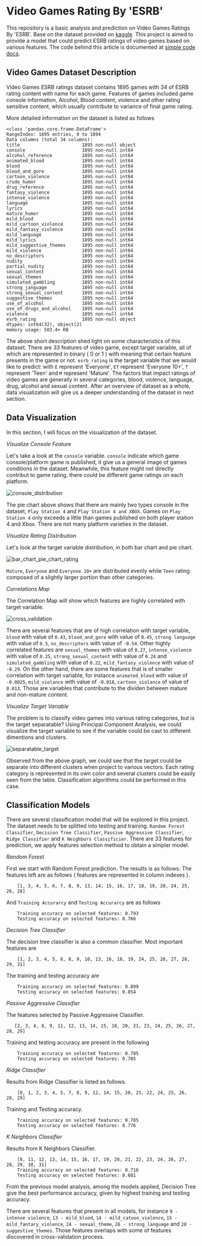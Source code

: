 # Video Games Rating By 'ESRB'

This repository is a basic analysis and prediction on Video Games Ratings By 'ESRB'. Base on the dataset provided on [kaggle](https://www.kaggle.com/imohtn/video-games-rating-by-esrb). This project is aimed to provide a model that could predict ESRB ratings of video games based on various features. The code behind this article is documented at [simple code docs](./Code_docs.md).

## Video Games Dataset Description 

Video Games ESRB ratings dataset contains 1895 games with 34 of ESRB rating content with name for each game. Features of games included game console information, Alcohol, Blood content, violence and other rating sensitive content, which usually contribute to variance of final game rating. 

More detailed information on the dataset is listed as follows 

``` text 
<class 'pandas.core.frame.DataFrame'>
RangeIndex: 1895 entries, 0 to 1894
Data columns (total 34 columns):
title                       1895 non-null object
console                     1895 non-null int64
alcohol_reference           1895 non-null int64
animated_blood              1895 non-null int64
blood                       1895 non-null int64
blood_and_gore              1895 non-null int64
cartoon_violence            1895 non-null int64
crude_humor                 1895 non-null int64
drug_reference              1895 non-null int64
fantasy_violence            1895 non-null int64
intense_violence            1895 non-null int64
language                    1895 non-null int64
lyrics                      1895 non-null int64
mature_humor                1895 non-null int64
mild_blood                  1895 non-null int64
mild_cartoon_violence       1895 non-null int64
mild_fantasy_violence       1895 non-null int64
mild_language               1895 non-null int64
mild_lyrics                 1895 non-null int64
mild_suggestive_themes      1895 non-null int64
mild_violence               1895 non-null int64
no_descriptors              1895 non-null int64
nudity                      1895 non-null int64
partial_nudity              1895 non-null int64
sexual_content              1895 non-null int64
sexual_themes               1895 non-null int64
simulated_gambling          1895 non-null int64
strong_janguage             1895 non-null int64
strong_sexual_content       1895 non-null int64
suggestive_themes           1895 non-null int64
use_of_alcohol              1895 non-null int64
use_of_drugs_and_alcohol    1895 non-null int64
violence                    1895 non-null int64
esrb_rating                 1895 non-null object
dtypes: int64(32), object(2)
memory usage: 503.4+ KB
```

The above short description shed light on some characteristics of this dataset. There are 33 features of video game, except target variable, all of which are represented in binary ( 0 or 1 ) with meaning that certain feature presents in the game or not. `esrb_rating` is the target variable that we would like to predict: with `E` represent 'Everyone', `ET` represent 'Everyone 10+', `T` represent 'Teen' and `M` represent 'Mature'. The factors that impact ratings of video games are generally in several categories, blood, violence, language, drug, alcohol and sexual content. After an overview of dataset as a whole, data visualization will give us a deeper understanding of the dataset in next section. 

## Data Visualization 

In this section, I will focus on the visualization of the dataset.  

*Visualize Console Feature*

Let's take a look at the `console` variable. `console` indicate which game console/platform game is published, it give us a general image of games conditions in the dataset. Meanwhile, this feature might not directly contribut to game rating, there could be different game ratings on each platform.  

![console_distribution](./images/console_distribution.png) 

The pie chart above shows that there are mainly two types console in the dataset, `Play Station 4` and `Play Station 4 and XBOX`. Games on `Play Station 4` only exceeds a little than games published on both player station 4 and Xbox. There are not many platform varieties in the dataset. 


*Visualize Rating Distribution* 

Let's look at the target variable distribution, in both bar chart and pie chart. 

![bar_chart_pie_chart_rating](./images/bar_graph_rating.png)

`Mature`, `Everyone` and `Everyone 10+` are distributed evenly while `Teen` rating composed of a slightly larger portion than other categories. 

*Correlations Map*

The Correlation Map will show which features are highly correlated with target variable. 

![cross_validation](./images/cross_validation.png) 

There are several features that are of high correlation with target variable, `blood` with value of `0.43`, `blood_and_gore` with value of `0.45`, `strong language` with value of `0.5`, `no_descriptors` with value of `-0.54`. Other highly correlated features are `sexual_themes` with value of `0.27`, `intense_violence` with value of `0.25`, `strong_sexual_content` with value of `0.24` and `simulated_gambling` with value of `0.22`, `mild_fantasy_violence` with value of `-0.29`. On the other hand, there are some features that is of smaller correlation with target variable, for instance `animated_blood` with value of `-0.0025`, `mild_violance` with value of `-0.018`, `cartoon_violance` of value of `0.013`. Those are variables that contribute to the dividen between mature and non-mature content. 

*Visualize Target Variable*

The problem is to classify video games into various rating categories, but is the target separatable? Using Principal Component Analysis, we could visualize the target variable to see if the variable could be cast to different dimentions and clusters.

![separatable_target](./images/pca_rating.png)

Observed from the above graph, we could see that the target could be separate into different clusters when project to various vectors. Each rating category is represented in its own color and several clusters could be easily seen from the table. Classification algorithms could be performed in this case. 


## Classification Models 

There are several classification model that will be explored in this project. The dataset needs to be splitted into testing and training. `Random Forest Classifier`, `Decision Tree Classifier`, `Passive Aggressive Classifier`, `Ridge Classifier` and `K Neighbors Classificier`. There are 33 features for prediction, we apply features selection method to obtain a simpler model. 

*Random Forest* 

First we start with Random Forest prediction. The results is as follows: 
The features left are as follows ( features are represented in column indexes ).

``` text 
    [1, 3, 4, 5, 6, 7, 8, 9, 13, 14, 15, 16, 17, 18, 19, 20, 24, 25, 26, 28]  
```

And `Training Accurarcy` and `Testing Accurarcy` are as follows 

```text
    Training accuracy on selected features: 0.793
    Testing accuracy on selected features: 0.766
```

*Decision Tree Classifier* 

The decision tree classifier is also a common classifier. Most important features are 

```text 
    [1, 2, 3, 4, 5, 6, 8, 9, 10, 13, 16, 18, 19, 24, 25, 26, 27, 28, 29, 31] 
```

The training and testing accuracy are  

```text
    Training accuracy on selected features: 0.899
    Testing accuracy on selected features: 0.854
```

*Passive Aggressive Classifier*

The features selected by Passive Aggressive Classifier. 

```text
   [2, 3, 4, 8, 9, 11, 12, 13, 14, 15, 18, 20, 21, 23, 24, 25, 26, 27, 28, 29] 
```

Training and testing accuracy are present in the following 
```
    Training accuracy on selected features: 0.785
    Testing accuracy on selected features: 0.785     
```

*Ridge Classifier*

Results from Ridge Classifier is listed as follows. 

```text
    [0, 1, 2, 3, 4, 5, 7, 8, 9, 12, 14, 15, 20, 21, 22, 24, 25, 26, 28, 29]
```

Training and Testing accuracy. 
```text 
    Training accuracy on selected features: 0.785
    Testing accuracy on selected features: 0.776 
```

*K Neighbors Classifier*

Results from K Neighbors Classifier. 

```text 
    [8, 11, 12, 13, 14, 15, 16, 17, 19, 20, 21, 22, 23, 24, 26, 27, 28, 29, 30, 31]
    Training accuracy on selected features: 0.716
    Testing accuracy on selected features: 0.681
```

From the previous model analysis, among the models applied, Decision Tree give the best performance accuracy, given by highest training and testing accuracy. 

There are several features that present in all models, for instance `9 - intense violence`, `13 - mild_blood`, `14 - mild_catoon_violence`, `15 - mild_fantary_violence`, `24 - sexual_theme`, `26 - strong_language` and `28 - suggestive_themes`. Those features overlaps with some of features discovered in cross-validation process. 
